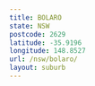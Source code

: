 ```yaml
---
title: BOLARO
state: NSW
postcode: 2629
latitude: -35.9196
longitude: 148.8527
url: /nsw/bolaro/
layout: suburb
---
```

